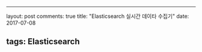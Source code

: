 ---

layout: post comments: true title: "Elasticsearch 실시간 데이타 수집기" date: 2017-07-08

tags: Elasticsearch
-------------------

##
